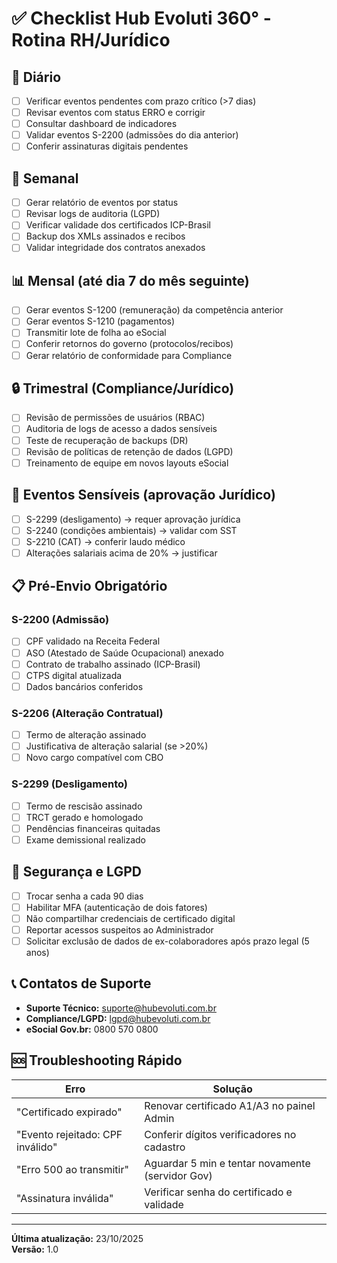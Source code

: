 # ✅ Checklist Hub Evoluti 360° - Rotina RH/Jurídico

## 📅 Diário

- [ ] Verificar eventos pendentes com prazo crítico (>7 dias)
- [ ] Revisar eventos com status ERRO e corrigir
- [ ] Consultar dashboard de indicadores
- [ ] Validar eventos S-2200 (admissões do dia anterior)
- [ ] Conferir assinaturas digitais pendentes

## 📆 Semanal

- [ ] Gerar relatório de eventos por status
- [ ] Revisar logs de auditoria (LGPD)
- [ ] Verificar validade dos certificados ICP-Brasil
- [ ] Backup dos XMLs assinados e recibos
- [ ] Validar integridade dos contratos anexados

## 📊 Mensal (até dia 7 do mês seguinte)

- [ ] Gerar eventos S-1200 (remuneração) da competência anterior
- [ ] Gerar eventos S-1210 (pagamentos)
- [ ] Transmitir lote de folha ao eSocial
- [ ] Conferir retornos do governo (protocolos/recibos)
- [ ] Gerar relatório de conformidade para Compliance

## 🔒 Trimestral (Compliance/Jurídico)

- [ ] Revisão de permissões de usuários (RBAC)
- [ ] Auditoria de logs de acesso a dados sensíveis
- [ ] Teste de recuperação de backups (DR)
- [ ] Revisão de políticas de retenção de dados (LGPD)
- [ ] Treinamento de equipe em novos layouts eSocial

## 🚨 Eventos Sensíveis (aprovação Jurídico)

- [ ] S-2299 (desligamento) → requer aprovação jurídica
- [ ] S-2240 (condições ambientais) → validar com SST
- [ ] S-2210 (CAT) → conferir laudo médico
- [ ] Alterações salariais acima de 20% → justificar

## 📋 Pré-Envio Obrigatório

### S-2200 (Admissão)
- [ ] CPF validado na Receita Federal
- [ ] ASO (Atestado de Saúde Ocupacional) anexado
- [ ] Contrato de trabalho assinado (ICP-Brasil)
- [ ] CTPS digital atualizada
- [ ] Dados bancários conferidos

### S-2206 (Alteração Contratual)
- [ ] Termo de alteração assinado
- [ ] Justificativa de alteração salarial (se >20%)
- [ ] Novo cargo compatível com CBO

### S-2299 (Desligamento)
- [ ] Termo de rescisão assinado
- [ ] TRCT gerado e homologado
- [ ] Pendências financeiras quitadas
- [ ] Exame demissional realizado

## 🔐 Segurança e LGPD

- [ ] Trocar senha a cada 90 dias
- [ ] Habilitar MFA (autenticação de dois fatores)
- [ ] Não compartilhar credenciais de certificado digital
- [ ] Reportar acessos suspeitos ao Administrador
- [ ] Solicitar exclusão de dados de ex-colaboradores após prazo legal (5 anos)

## 📞 Contatos de Suporte

- **Suporte Técnico:** suporte@hubevoluti.com.br
- **Compliance/LGPD:** lgpd@hubevoluti.com.br
- **eSocial Gov.br:** 0800 570 0800

## 🆘 Troubleshooting Rápido

| Erro | Solução |
|------|---------|
| "Certificado expirado" | Renovar certificado A1/A3 no painel Admin |
| "Evento rejeitado: CPF inválido" | Conferir dígitos verificadores no cadastro |
| "Erro 500 ao transmitir" | Aguardar 5 min e tentar novamente (servidor Gov) |
| "Assinatura inválida" | Verificar senha do certificado e validade |

---

**Última atualização:** 23/10/2025  
**Versão:** 1.0